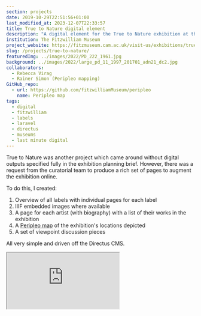 ```yaml
---
section: projects
date: 2019-10-29T22:51:56+01:00
last_modified_at: 2023-12-07T22:33:57
title: True to Nature digital element
description: "A digital element for the True to Nature exhibition at the Fitzwilliam Museum"
institution: The Fitzwilliam Museum
project_website: https://fitzmuseum.cam.ac.uk/visit-us/exhibitions/true-to-nature-open-air-painting-in-europe-1780-1870
slug: /projects/true-to-nature/
featuredImg: ../images/2022/PD_222_1961.jpg
background: ../images/2022/large_pd_11_1997_201701_adn21_dc2.jpg
collaborators:
  - Rebecca Virag
  - Rainer Simon (Peripleo mapping)
GitHub_repo: 
  - url: https://github.com/fitzwilliamMuseum/peripleo
    name: Peripleo map
tags:
  - digital
  - fitzwilliam
  - labels
  - laravel 
  - directus
  - museums
  - last minute digital
---
```

True to Nature was another project which came around without digital outputs specified fully in the 
exhibition planning brief. However, there was a request from the curatorial team to produce a rich set of pages
to augment the exhibition online. 

To do this, I created:

1. Overview of all labels with individual pages for each label
2. IIIF embedded images where available
3. A page for each artist (with biography) with a list of their works in the exhibition
4. A [Peripleo map](https://peripleo.fitzmuseum.cam.ac.uk/#/?/?/?/mode=points) of the exhibition's locations depicted 
5. A set of viewpoint discussion pieces

All very simple and driven off the Directus CMS.

<div class="ratio ratio-1x1">
<iframe src="https://peripleo.fitzmuseum.cam.ac.uk/#/?/?/?/mode=points" title="Mapping True to Nature" allowfullscreen></iframe>
</div>